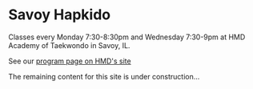 # Savoy Hapkido

Classes every Monday 7:30-8:30pm and Wednesday 7:30-9pm at HMD Academy of Taekwondo in Savoy, IL.

See our [program page on HMD's site](https://www.hmdacademy.com/programs/hapkido/)

The remaining content for this site is under construction...
